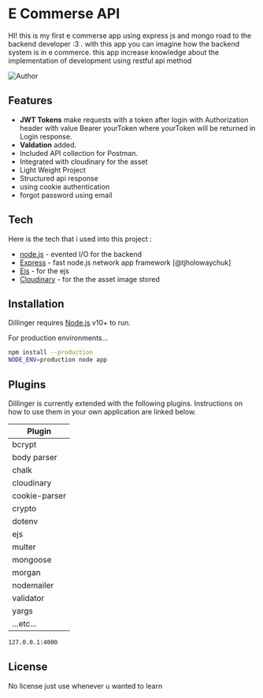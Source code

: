 # E Commerse API
HI! this is my first e commerse app using express js and mongo road to the backend developer :3 . with this app you can imagine how the backend system is in e commerce. this app increase knowledge about the implementation of development using restful api method


![Author](http://img.shields.io/badge/author-@isarohmadan-blue.svg)

## Features

- **JWT Tokens** make requests with a token after login with Authorization header with value Bearer yourToken where yourToken will be returned in Login response.
- **Valdation** added.
- Included API collection for Postman.
- Integrated with cloudinary for the asset
- Light Weight Project
- Structured api response
- using cookie authentication
- forgot password using email

## Tech

Here is the tech that i used into this project :

- [node.js] - evented I/O for the backend
- [Express] - fast node.js network app framework [@tjholowaychuk]
- [Ejs] - for the ejs
- [Cloudinary] - for the the asset image stored


## Installation

Dillinger requires [Node.js](https://nodejs.org/) v10+ to run.


For production environments...

```sh
npm install --production
NODE_ENV=production node app
```

## Plugins

Dillinger is currently extended with the following plugins.
Instructions on how to use them in your own application are linked below.

| Plugin |
| ------ |
| bcrypt |
| body parser |
| chalk |
| cloudinary |
| cookie-parser |
| crypto |
| dotenv |
| ejs |
| multer |
| mongoose |
| morgan |
| nodemailer |
| validator |
| yargs |
| ...etc... |

```sh
127.0.0.1:4000
```

## License
No license just use whenever u wanted to learn 

   [Ejs]: <https://ejs.co/>
   [Cloudinary]: <https://cloudinary.com/>
   [node.js]: <http://nodejs.org>
   [express]: <http://expressjs.com>
